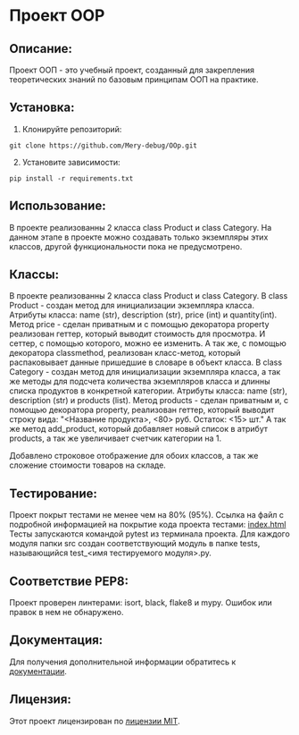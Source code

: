 # Проект OOP

## Описание:

Проект ООП - это учебный проект, созданный для закрепления теоретических знаний по базовым принципам ООП на практике.

## Установка:

1. Клонируйте репозиторий:
```
git clone https://github.com/Mery-debug/OOp.git
```
2. Установите зависимости:
```
pip install -r requirements.txt
```
## Использование:

В проекте реализованны 2 класса class Product и class Category.
На данном этапе в проекте можно создавать только экземпляры этих классов, другой функциональности пока не предусмотрено.


## Классы:

В проекте реализованны 2 класса class Product и class Category. 
В class Product - создан метод для инициализации экземпляра класса. Атрибуты класса: name (str), description (str), 
price (int) и quantity(int).
Метод price - сделан приватным и с помощью декоратора property реализован геттер, который выводит стоимость для 
просмотра. И сеттер, с помощью которого, можно ее изменить. А так же, с помощью декоратора classmethod, реализован 
класс-метод, который распаковывает данные пришедшие в словаре в объект класса.
В class Category - создан метод для инициализации экземпляра класса, а так же методы для подсчета количества экземпляров 
класса и длинны списка продуктов в конкретной категории. Атрибуты класса: name (str), description (str) и products (list).
Метод products - сделан приватным и, с помощью декоратора property, реализован геттер, который выводит строку вида:
"<Название продукта>, <80> руб. Остаток: <15> шт." А так же метод add_product, который добавляет новый список в атрибут 
products, а так же увеличивает счетчик категории на 1.

Добавлено строковое отображение для обоих классов, а так же сложение стоимости товаров на складе.


## Тестирование:

Проект покрыт тестами не менее чем на 80% (95%). 
Ссылка на файл с подробной информацией на покрытие кода проекта тестами: [index.html](index.html)
Тесты запускаются командой pytest из терминала проекта.
Для каждого модуля папки src создан соответствующий модуль в папке tests, называющийся test_<имя тестируемого модуля>.py.


## Соответствие PEP8:

Проект проверен линтерами: isort, black, flake8 и mypy. Ошибок или правок в нем не обнаружено.

## Документация:

Для получения дополнительной информации обратитесь к [документации](docs/README.md).

## Лицензия:

Этот проект лицензирован по [лицензии MIT](LICENSE).